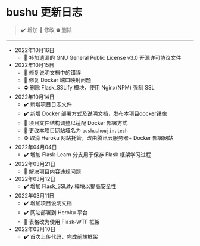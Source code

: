 # bushu 更新日志

> :heavy_check_mark: 增加
> :radio_button: 修改
> :no_entry: 删除

---

* 2022年10月16日
    * :radio_button:        补加遗漏的 GNU General Public License v3.0 开源许可协议文件
* 2022年10月15日
    * :radio_button:        修复说明文档中的错误
    * :radio_button:        修复 Docker 端口映射问题
    * :no_entry:            删除 Flask_SSLify 模块，使用 Nginx(NPM) 强制 SSL
* 2022年10月14日
    * :heavy_check_mark:    新增项目日志文件
    * :heavy_check_mark:    新增 Docker 部署方式及说明文档，发布[本项目docker镜像](https://hub.docker.com/repository/docker/zhj0125/bushu)
    * :radio_button:        项目文件结构调整以适配 Docker 部署方式
    * :radio_button:        更改本项目网站域名为 `bushu.houjin.tech`
    * :no_entry:            取消 Heroku 网站托管，改由腾讯云服务器+ Docker 部署网站
* 2022年04月04日
    * :heavy_check_mark:    增加 Flask-Learn 分支用于保存 Flask 框架学习过程
* 2022年03月21日
    * :radio_button:        解决项目内容违规问题
* 2022年03月12日
    * :heavy_check_mark:    增加 Flask_SSLify 模块以提高安全性
* 2022年03月11日
    * :heavy_check_mark:    增加项目说明文档
    * :heavy_check_mark:    网站部署到 Heroku 平台
    * :radio_button:        表格改为使用 Flask-WTF 框架
* 2022年03月10日
    * :heavy_check_mark:    首次上传代码，完成前端框架
